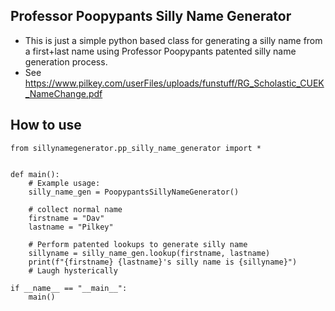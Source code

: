 ## Professor Poopypants Silly Name Generator
- This is just a simple python based class for generating a silly name from a first+last name using Professor Poopypants patented silly name generation process.
- See https://www.pilkey.com/userFiles/uploads/funstuff/RG_Scholastic_CUEK_NameChange.pdf

## How to use
```
from sillynamegenerator.pp_silly_name_generator import *


def main():
    # Example usage:
    silly_name_gen = PoopypantsSillyNameGenerator()

    # collect normal name
    firstname = "Dav"
    lastname = "Pilkey"

    # Perform patented lookups to generate silly name
    sillyname = silly_name_gen.lookup(firstname, lastname)
    print(f"{firstname} {lastname}'s silly name is {sillyname}")
    # Laugh hysterically

if __name__ == "__main__":
    main()

```
